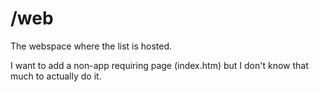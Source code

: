 # /web

The webspace where the list is hosted.

I want to add a non-app requiring page (index.htm) but I don't know that much to actually do it.